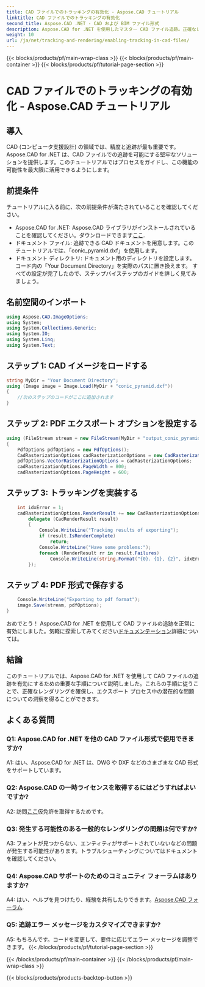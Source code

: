 ```yaml
---
title: CAD ファイルでのトラッキングの有効化 - Aspose.CAD チュートリアル
linktitle: CAD ファイルでのトラッキングの有効化
second_title: Aspose.CAD .NET - CAD および BIM ファイル形式
description: Aspose.CAD for .NET を使用したマスター CAD ファイル追跡。正確なレンダリングとエラー追跡については、ステップバイステップのガイドに従ってください。ダウンロード中！
weight: 10
url: /ja/net/tracking-and-rendering/enabling-tracking-in-cad-files/
---
```


{{< blocks/products/pf/main-wrap-class >}}
{{< blocks/products/pf/main-container >}}
{{< blocks/products/pf/tutorial-page-section >}}

# CAD ファイルでのトラッキングの有効化 - Aspose.CAD チュートリアル

## 導入

CAD (コンピュータ支援設計) の領域では、精度と追跡が最も重要です。 Aspose.CAD for .NET は、CAD ファイルでの追跡を可能にする堅牢なソリューションを提供します。このチュートリアルではプロセスをガイドし、この機能の可能性を最大限に活用できるようにします。

## 前提条件

チュートリアルに入る前に、次の前提条件が満たされていることを確認してください。
-  Aspose.CAD for .NET: Aspose.CAD ライブラリがインストールされていることを確認してください。ダウンロードできます[ここ](https://releases.aspose.com/cad/net/).
- ドキュメント ファイル: 追跡できる CAD ドキュメントを用意します。このチュートリアルでは、「conic_pyramid.dxf」を使用します。
- ドキュメント ディレクトリ: ドキュメント用のディレクトリを設定します。コード内の「Your Document Directory」を実際のパスに置き換えます。
すべての設定が完了したので、ステップバイステップのガイドを詳しく見てみましょう。

## 名前空間のインポート

```csharp
using Aspose.CAD.ImageOptions;
using System;
using System.Collections.Generic;
using System.IO;
using System.Linq;
using System.Text;
```

## ステップ 1: CAD イメージをロードする

```csharp
string MyDir = "Your Document Directory";
using (Image image = Image.Load(MyDir + "conic_pyramid.dxf"))
{
    //次のステップのコードがここに追加されます
}
```

## ステップ 2: PDF エクスポート オプションを設定する

```csharp
using (FileStream stream = new FileStream(MyDir + "output_conic_pyramid.pdf", FileMode.Create))
{
    PdfOptions pdfOptions = new PdfOptions();
    CadRasterizationOptions cadRasterizationOptions = new CadRasterizationOptions();
    pdfOptions.VectorRasterizationOptions = cadRasterizationOptions;
    cadRasterizationOptions.PageWidth = 800;
    cadRasterizationOptions.PageHeight = 600;
```

## ステップ 3: トラッキングを実装する

```csharp
    int idxError = 1;
    cadRasterizationOptions.RenderResult += new CadRasterizationOptions.CadRenderHandler(
        delegate (CadRenderResult result)
        {
            Console.WriteLine("Tracking results of exporting");
            if (result.IsRenderComplete)
                return;
            Console.WriteLine("Have some problems:");
            foreach (RenderResult rr in result.Failures)
                Console.WriteLine(string.Format("{0}. {1}, {2}", idxError++, rr.RenderCode.ToString(), rr.Message));
        });
```

## ステップ 4: PDF 形式で保存する

```csharp
    Console.WriteLine("Exporting to pdf format");
    image.Save(stream, pdfOptions);
}
```

おめでとう！ Aspose.CAD for .NET を使用して CAD ファイルの追跡を正常に有効にしました。気軽に探索してみてください[ドキュメンテーション](https://reference.aspose.com/cad/net/)詳細については。

## 結論

このチュートリアルでは、Aspose.CAD for .NET を使用して CAD ファイルの追跡を有効にするための重要な手順について説明しました。これらの手順に従うことで、正確なレンダリングを確保し、エクスポート プロセス中の潜在的な問題についての洞察を得ることができます。

## よくある質問

### Q1: Aspose.CAD for .NET を他の CAD ファイル形式で使用できますか?

A1: はい、Aspose.CAD for .NET は、DWG や DXF などのさまざまな CAD 形式をサポートしています。

### Q2: Aspose.CAD の一時ライセンスを取得するにはどうすればよいですか?

 A2: 訪問[ここ](https://purchase.aspose.com/temporary-license/)仮免許を取得するためです。

### Q3: 発生する可能性のある一般的なレンダリングの問題は何ですか?

A3: フォントが見つからない、エンティティがサポートされていないなどの問題が発生する可能性があります。トラブルシューティングについてはドキュメントを確認してください。

### Q4: Aspose.CAD サポートのためのコミュニティ フォーラムはありますか?

 A4: はい、ヘルプを見つけたり、経験を共有したりできます。[Aspose.CAD フォーラム](https://forum.aspose.com/c/cad/19).

### Q5: 追跡エラー メッセージをカスタマイズできますか?

A5: もちろんです。コードを変更して、要件に応じてエラー メッセージを調整できます。
{{< /blocks/products/pf/tutorial-page-section >}}

{{< /blocks/products/pf/main-container >}}
{{< /blocks/products/pf/main-wrap-class >}}

{{< blocks/products/products-backtop-button >}}
